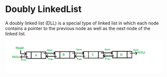 # Doubly LinkedList 
A doubly linked list (DLL) is a special type of linked list in which each node contains a pointer to the previous node as well as the next node of the linked list.

![Doubly LinkedList](_doublyLL.png)

